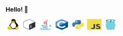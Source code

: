 ### Hello! 👋

<div>
   <img align="center" alt="linux" height="30" width="40" src="https://raw.githubusercontent.com/devicons/devicon/master/icons/linux/linux-original.svg">
   <img align="center" alt="bash" height="30" width="40" src="https://raw.githubusercontent.com/devicons/devicon/master/icons/bash/bash-original.svg">
   <img align="center" alt="java" height="30" width="40" src="https://raw.githubusercontent.com/devicons/devicon/master/icons/java/java-original.svg">
   <img align="center" alt="c" height="30" width="40" src="https://raw.githubusercontent.com/devicons/devicon/master/icons/c/c-original.svg">
   <img align="center" alt="python" height="30" width="40" src="https://raw.githubusercontent.com/devicons/devicon/master/icons/python/python-original.svg">
   <img align="center" alt="javascript" height="30" width="40" src="https://raw.githubusercontent.com/devicons/devicon/master/icons/javascript/javascript-original.svg">   
   <img align="center" alt="go" height="30" width="40" src="https://raw.githubusercontent.com/devicons/devicon/master/icons/go/go-original.svg">
</div>
